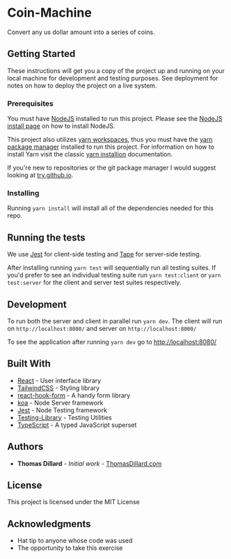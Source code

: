 # Coin-Machine

Convert any us dollar amount into a series of coins.

## Getting Started

These instructions will get you a copy of the project up and running on your local machine for development and testing purposes. See deployment for notes on how to deploy the project on a live system.

### Prerequisites

You must have [NodeJS](https://nodejs.org/) installed to run this project. Please see the [NodeJS install page](https://nodejs.org/en/download/) on how to install NodeJS.

This project also utilizes [yarn workspaces](https://classic.yarnpkg.com/en/docs/workspaces/), thus you must have the [yarn package manager](https://yarnpkg.com/) installed to run this project. For information on how to install Yarn visit the classic [yarn installion](https://classic.yarnpkg.com/en/docs/install) documentation.

If you're new to repositories or the git package manager I would suggest looking at [try.github.io](https://try.github.io/).

### Installing

Running `yarn install` will install all of the dependencies needed for this repo.

## Running the tests

We use [Jest](https://jestjs.io/) for client-side testing and [Tape](https://github.com/substack/tape) for server-side testing.

After installing running `yarn test` will sequentially run all testing suites. If you'd prefer to see an individual testing suite run `yarn test:client` or `yarn test:server` for the client and server test suites respectively.

## Development

To run both the server and client in parallel run `yarn dev`.
The client will run on `http://localhost:8080/` and server on `http://localhost:8000/`

To see the application after running `yarn dev` go to [http://localhost:8080/](http://localhost:8080/)

## Built With

* [React](https://reactjs.org/) - User interface library
* [TailwindCSS](https://tailwindcss.com/) - Styling library
* [react-hook-form](https://react-hook-form.com/) - A handy form library
* [koa](https://koajs.com/) - Node Server framework
* [Jest](https://jestjs.io/) - Node Testing framework
* [Testing-Library](https://testing-library.com/) - Testing Utilities
* [TypeScript](https://www.typescriptlang.org/) - A typed JavaScript superset

## Authors

* **Thomas Dillard** - *Initial work* - [ThomasDillard.com](https://www.thomasdillard.com/)

## License

This project is licensed under the MIT License

## Acknowledgments

* Hat tip to anyone whose code was used
* The opportunity to take this exercise
